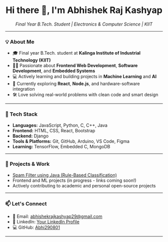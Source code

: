 <h1 align="center">Hi there 👋, I'm Abhishek Raj Kashyap</h1>

<p align="center">
  <em>Final Year B.Tech. Student | Electronics & Computer Science | KIIT</em>
</p>

---

### 💡 About Me
- 🎓 Final year B.Tech. student at **Kalinga Institute of Industrial Technology (KIIT)**  
- 👨‍💻 Passionate about **Frontend Web Development**, **Software Development**, and **Embedded Systems**  
- 💻 Actively learning and building projects in **Machine Learning** and **AI**  
- 🌱 Currently exploring **React**, **Node.js**, and hardware-software integration  
- 🛠️ Love solving real-world problems with clean code and smart design

---

### 🔧 Tech Stack
- **Languages:** JavaScript, Python, C, C++, Java  
- **Frontend:** HTML, CSS, React, Bootstrap  
- **Backend:** Django
- **Tools & Platforms:** Git, GitHub, Arduino, VS Code, Figma  
- **Learning:** TensorFlow, Embedded C, MongoDB  

---

### 🚀 Projects & Work
- [Spam Filter using Java (Rule-Based Classification)](https://github.com/Abhi290801/SpamFilterProject)  
- Frontend and ML projects (in progress - links coming soon!)  
- Actively contributing to academic and personal open-source projects

---

### 📫 Let's Connect
- 📧 Email: [abhishekrajkashyap29@gmail.com](mailto:abhishekrajkashyap29@gmail.com)  
- 💼 LinkedIn: [Your LinkedIn Profile](https://www.linkedin.com/in/abhishek-raj-kashyap-10b12b26a/)  
- 💻 GitHub: [Abhi290801](https://github.com/Abhi290801)

---

<!---
Abhi290801/Abhi290801 is a ✨ special ✨ repository because its `README.md` appears on your GitHub profile.
--->
